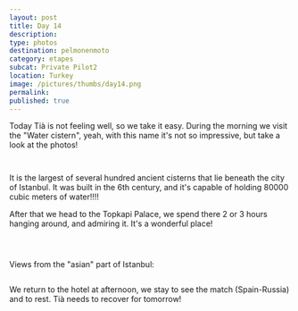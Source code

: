 ```yaml
---
layout: post
title: Day 14
description: 
type: photos
destination: pelmonenmoto
category: etapes
subcat: Private Pilot2
location: Turkey
image: /pictures/thumbs/day14.png
permalink: 
published: true
---
```


Today Tià is not feeling well, so we take it easy. During the morning we visit the "Water cistern", yeah, with this name it's not so impressive, but take a look at the photos!

<p><a
href="https://lh3.googleusercontent.com/PniYOoIk4qPfOjC_PsEDEoIiYSzvICueYGi7-3T5ncNXEwbqodw91UffzCq7YStwTtm1mOml5ji6FxmwmA_4GRtvXYE42GIvJeqQUMBPO_dbIAUCYNggPAGBB_FYgztEMbolOVC6Eoy6QVr02X6hYjtvAmjQTjk0BYCDYZjFQHYCjtcUX6im4gIdaRu_BqQClk6SfvyOfHMnvIkns6otSJsfmwKCxZfDhwqVzrXSVNUJ0428OIFc3fkNFAyxSsT9C_OV5kfdk_QKbP7d_llN2xLE-c-0_Vks2pp9XXNTYzXtwNDh1fhel76ZeA5UhBJieFcf9I22mDPEshRaElAOkzvGYijz0P7ubjHClo_azmeII0G1y3RLox6CpROaU5yC9sh9INeX0M7920gGd6B3mJsoOtVjMp9njOln5rWs7o4uYGvHJTxXkia37r4qVSszL2066euVJM3Q-LzIDFd_mJi-gTSnv3X8IgDLo6lS8kX99jfSyv3fGbWCiZCTRX9Uu9fsKiTvQm686zNJg36HUy4Rrmv6G59dthkY2GB_REafN-fme4ZD2XZZPbqlcVRw3jmaAL5ooE6K_gymUkx9kHi7U-JnZTapYZ8dS-s6hdCXVsaAOYK6VXueyvNsvlMOEm93ll47UpuNOoa55eXeh0IFFnrDbsoRbQ=w978-h733-no"><img 
src="https://lh3.googleusercontent.com/PniYOoIk4qPfOjC_PsEDEoIiYSzvICueYGi7-3T5ncNXEwbqodw91UffzCq7YStwTtm1mOml5ji6FxmwmA_4GRtvXYE42GIvJeqQUMBPO_dbIAUCYNggPAGBB_FYgztEMbolOVC6Eoy6QVr02X6hYjtvAmjQTjk0BYCDYZjFQHYCjtcUX6im4gIdaRu_BqQClk6SfvyOfHMnvIkns6otSJsfmwKCxZfDhwqVzrXSVNUJ0428OIFc3fkNFAyxSsT9C_OV5kfdk_QKbP7d_llN2xLE-c-0_Vks2pp9XXNTYzXtwNDh1fhel76ZeA5UhBJieFcf9I22mDPEshRaElAOkzvGYijz0P7ubjHClo_azmeII0G1y3RLox6CpROaU5yC9sh9INeX0M7920gGd6B3mJsoOtVjMp9njOln5rWs7o4uYGvHJTxXkia37r4qVSszL2066euVJM3Q-LzIDFd_mJi-gTSnv3X8IgDLo6lS8kX99jfSyv3fGbWCiZCTRX9Uu9fsKiTvQm686zNJg36HUy4Rrmv6G59dthkY2GB_REafN-fme4ZD2XZZPbqlcVRw3jmaAL5ooE6K_gymUkx9kHi7U-JnZTapYZ8dS-s6hdCXVsaAOYK6VXueyvNsvlMOEm93ll47UpuNOoa55eXeh0IFFnrDbsoRbQ=w978-h733-no" alt=""></a></p>

<p><a
href="https://lh3.googleusercontent.com/etEDOT6lcPFmJTb2oh4WsQ8PG2O6ix2R8wGBcWKa-7OF0IshmwmXS-YGQqVyryjR_4asdQasdY2VwwrevqkLGvEl0X_gKqYotEqqeoB-0i6UzOsde6wniJ_ag_v645tFGf6xDWpyfr171sDIrwCKTijdG1UjQmz-y1hKMUuFTHYK8guYfopFzORSQzJVJg6aytw0qZpbkLErVbxX2WUYIwwJZTguWnNYXHz7vNWgcRS9FvrC7XJIAPwzMsyl8h3GkuMVPO_0SdxYx_K1MDlffvO_9NNmnft7mnFbqCm6FA1HsLBOyZAbSEXh56BsnquE52NBhNHndQy3cRxn8l94O_MHQEx4DQxvmHJ7vrqi4bp7lIoo6j8TvYyccYmzpYVLt7OML9OH0Crpv7WNFFMZpaIWZ8Mwh6IEkEyYC5NlYAX5c2olKGsZWOL0bkXKQP7gJxmBbPaMzP7_gZ06sIR-ZytkUVTsfxDuOXmP-DpDD39C3qjOl5QPwp7bLEuX5sN8dc_HPnlwS0Nsf-OwXxmpzAOREz8Otjh7FHHFlqfqXp46WhHoZIWzbkzqjqqw2lO7EvnDfg99svaDKnyD0DJo1P9RuMk74mfx86cqD8CKC34me1qXhfEuuoJRc-5cPVIiviOTepdx6DemitZWJMN8udtmnt4dvHkb5g=w978-h733-no"><img 
src="https://lh3.googleusercontent.com/etEDOT6lcPFmJTb2oh4WsQ8PG2O6ix2R8wGBcWKa-7OF0IshmwmXS-YGQqVyryjR_4asdQasdY2VwwrevqkLGvEl0X_gKqYotEqqeoB-0i6UzOsde6wniJ_ag_v645tFGf6xDWpyfr171sDIrwCKTijdG1UjQmz-y1hKMUuFTHYK8guYfopFzORSQzJVJg6aytw0qZpbkLErVbxX2WUYIwwJZTguWnNYXHz7vNWgcRS9FvrC7XJIAPwzMsyl8h3GkuMVPO_0SdxYx_K1MDlffvO_9NNmnft7mnFbqCm6FA1HsLBOyZAbSEXh56BsnquE52NBhNHndQy3cRxn8l94O_MHQEx4DQxvmHJ7vrqi4bp7lIoo6j8TvYyccYmzpYVLt7OML9OH0Crpv7WNFFMZpaIWZ8Mwh6IEkEyYC5NlYAX5c2olKGsZWOL0bkXKQP7gJxmBbPaMzP7_gZ06sIR-ZytkUVTsfxDuOXmP-DpDD39C3qjOl5QPwp7bLEuX5sN8dc_HPnlwS0Nsf-OwXxmpzAOREz8Otjh7FHHFlqfqXp46WhHoZIWzbkzqjqqw2lO7EvnDfg99svaDKnyD0DJo1P9RuMk74mfx86cqD8CKC34me1qXhfEuuoJRc-5cPVIiviOTepdx6DemitZWJMN8udtmnt4dvHkb5g=w978-h733-no" alt=""></a></p>

It is the largest of several hundred ancient cisterns that lie beneath the city of Istanbul. It was built in the 6th century, and it's capable of holding 80000 cubic meters of water!!!!

After that we head to the Topkapi Palace, we spend there 2 or 3 hours hanging around, and admiring it. It's a wonderful place! 

<p><a
href="https://lh3.googleusercontent.com/-lc-Ghfurl6e1ueq1dbesVgwt2DHwzjquVWlQYAeziwY4RYGpUQoHB3e0mZqoDeLLQRRz3MPB1K44vfLYL9iDI0AYfRGobYenaP80GmcNhdBX6iDk60fsUQgZNw3iFEGKJSPu7U2yf_-VeCCM1PJ-b4jOO_sfJU6DtXE79_X-dscSl7gIu7rXSgYi2Zvv9GaBN-aLN6GiVGtPujESslHxWyxWeTyeQqPVdZcKnnj0ObPaku_I6HumpF2CwFwIz9-Px6e1uWghIjCUugkzOf3q0Dtam1eQe_i8B_DOMruR3INkEGnNcJi9zqzE-lJH4Ola1_CS8mp4p1AkLdFaVe3t7-eC7Os8AcfR3FZa5gmpbsrttUgDZq3NhKWPofdH8AvwXCwmwsMVFLXlLC0-k82GxqyMJ6f_vp6Y-vWm-figiXfnX6p8Yeumz6yN-J4JY61Non2QFv-P-qQMxUR0HzgbbqjAnLIkOYjrtvItwdtVEjMvWZQZZOIUs3yHp6rGyyH4rTmUzR4buZ5VKGzbAOyn5WrnTi9JqM1Gcu8-Ex8m8W8KmztoPB1Mzulr_XEVrZnI-2CMDCI9v-nA5iiqpr6h5Q92iByxExEzqGtyUdqA9MqjauK2Ln-G0UBib0arGHVA3ci95qGdSVmpn603roxuqKS88Bu3Z4h0g=w978-h733-no"><img 
src="https://lh3.googleusercontent.com/-lc-Ghfurl6e1ueq1dbesVgwt2DHwzjquVWlQYAeziwY4RYGpUQoHB3e0mZqoDeLLQRRz3MPB1K44vfLYL9iDI0AYfRGobYenaP80GmcNhdBX6iDk60fsUQgZNw3iFEGKJSPu7U2yf_-VeCCM1PJ-b4jOO_sfJU6DtXE79_X-dscSl7gIu7rXSgYi2Zvv9GaBN-aLN6GiVGtPujESslHxWyxWeTyeQqPVdZcKnnj0ObPaku_I6HumpF2CwFwIz9-Px6e1uWghIjCUugkzOf3q0Dtam1eQe_i8B_DOMruR3INkEGnNcJi9zqzE-lJH4Ola1_CS8mp4p1AkLdFaVe3t7-eC7Os8AcfR3FZa5gmpbsrttUgDZq3NhKWPofdH8AvwXCwmwsMVFLXlLC0-k82GxqyMJ6f_vp6Y-vWm-figiXfnX6p8Yeumz6yN-J4JY61Non2QFv-P-qQMxUR0HzgbbqjAnLIkOYjrtvItwdtVEjMvWZQZZOIUs3yHp6rGyyH4rTmUzR4buZ5VKGzbAOyn5WrnTi9JqM1Gcu8-Ex8m8W8KmztoPB1Mzulr_XEVrZnI-2CMDCI9v-nA5iiqpr6h5Q92iByxExEzqGtyUdqA9MqjauK2Ln-G0UBib0arGHVA3ci95qGdSVmpn603roxuqKS88Bu3Z4h0g=w978-h733-no" alt=""></a></p>

<p><a
href="https://lh3.googleusercontent.com/316WPFD8a-G_gXucL1rv6CiyW1LVVDAqB0acV7zn4CEnKbEqYJx8VrgRb2nrEf6MKSZaAluBFwUugLDHusuMCvarh_R2HZrsQfR1Iz6Sv6nDvwragTC8TxFyXPsQOP1wMYYybZz7dYGGvJNDe6nSk0dYzPFuYRRFlMoYKNFZHFtQUdICL2NAeDD3vbTL89kCCFk1YdH52P_cAVR4YVVL1iDRjsQq_9q-t-4qzVsTv22ZcCrQv3367DNoCS0ADBmlIWGN1qwkSiJm66iRREXrUQCBFr7nnpUC5wpdYCpXnytC9Rkio7gesXS7kcmIK3DmLL34p_Pt3Ucy6bEwAnmErfeqIW0mWRxuvdpl2C9lM3zCVHpUWLQAjycOFq-S4YFkY4czGRb5zptzEaLnBY9RIpn0c3GSh7v9AO5a-sXPogxcSejtPIKtnQUileJaf_gmG3siHpkdt_PDJkKSnzgMbm8ip0rA29NUy5VD0jjjBIFF3x6ptNUdBDdX0g-zRFfcK0-7LK449qNllIJKOPn7ebBwQNSM-dWelcIyFVX0Kj0uevmXRsxRTgmC51S1frlPl1gM3v4e-E4mtAyJWwh6lviTLRctUau8p4JTIEmrVIHnipYnbn9_ydg2L_8SPLWtrac_jotHeVou9nHQIf21zARVEO3acylAXw=w978-h733-no"><img 
src="https://lh3.googleusercontent.com/316WPFD8a-G_gXucL1rv6CiyW1LVVDAqB0acV7zn4CEnKbEqYJx8VrgRb2nrEf6MKSZaAluBFwUugLDHusuMCvarh_R2HZrsQfR1Iz6Sv6nDvwragTC8TxFyXPsQOP1wMYYybZz7dYGGvJNDe6nSk0dYzPFuYRRFlMoYKNFZHFtQUdICL2NAeDD3vbTL89kCCFk1YdH52P_cAVR4YVVL1iDRjsQq_9q-t-4qzVsTv22ZcCrQv3367DNoCS0ADBmlIWGN1qwkSiJm66iRREXrUQCBFr7nnpUC5wpdYCpXnytC9Rkio7gesXS7kcmIK3DmLL34p_Pt3Ucy6bEwAnmErfeqIW0mWRxuvdpl2C9lM3zCVHpUWLQAjycOFq-S4YFkY4czGRb5zptzEaLnBY9RIpn0c3GSh7v9AO5a-sXPogxcSejtPIKtnQUileJaf_gmG3siHpkdt_PDJkKSnzgMbm8ip0rA29NUy5VD0jjjBIFF3x6ptNUdBDdX0g-zRFfcK0-7LK449qNllIJKOPn7ebBwQNSM-dWelcIyFVX0Kj0uevmXRsxRTgmC51S1frlPl1gM3v4e-E4mtAyJWwh6lviTLRctUau8p4JTIEmrVIHnipYnbn9_ydg2L_8SPLWtrac_jotHeVou9nHQIf21zARVEO3acylAXw=w978-h733-no" alt=""></a></p>

<p><a
href="https://lh3.googleusercontent.com/Wl5d7aLSwZ9JW8XjzF8hnkwmOL_ntCVRb_gQaDLhuJ4yF_cKRSEyyeBDe5d_fpTG1QD5vKkJHKZFy7nCA1KOyM5lQBJZXQm-CBvooPeiJmFn77mqaog05EuK4IAh8kzL1v2gS1zXpIYafkCGmgnjTqSyNZ_efZzNG1D5wgPETG1fDb7-AoG1dJhlw-0wsExO4T6lk60D8LbMQjvurJbJoPrksC7ZV5m8tlw_ZkVOXQ52VSPq4Gx1OIDtl4Dcd6Yz-FQ6vUbxa3J_zwfVu8M2vRhBTobfp367wk1LsOgsEY9K7Yt4RKnu8u8Atg4p3FMPhBaomlNs5EQsaxpB15ZXFSBpxdAtzk5daZZGFrCPSriuAQMI4k7xxKNJGkkazPW_n0SxeBll8AB5fklEzxVOMW_LNjxx7Ul4SDvUqSVhLbn2aSKgf37GQUvQiH0rqgqszeaS6kWHhZwO8vLHOeTovJN1hv0lYfdc9tawpJwFD1gFIX1zRAT7_oBONcD_i1ydOAVyYZemJ9yqnsJ02Y96KNoFDBP7WiCbxxZyS1Oi4TmshbNvD5RDDIlfbDFT4bMtMuoRFt3J8dpOiC-YVgGYxjVwNAjzkdHXeBBg7z2VsWzWm5rKcuXPwJ8rDO4P0rFJXIiHsRi4EGiDX1_APhINyu_-1cpTNsKtcA=w978-h733-no"><img 
src="https://lh3.googleusercontent.com/Wl5d7aLSwZ9JW8XjzF8hnkwmOL_ntCVRb_gQaDLhuJ4yF_cKRSEyyeBDe5d_fpTG1QD5vKkJHKZFy7nCA1KOyM5lQBJZXQm-CBvooPeiJmFn77mqaog05EuK4IAh8kzL1v2gS1zXpIYafkCGmgnjTqSyNZ_efZzNG1D5wgPETG1fDb7-AoG1dJhlw-0wsExO4T6lk60D8LbMQjvurJbJoPrksC7ZV5m8tlw_ZkVOXQ52VSPq4Gx1OIDtl4Dcd6Yz-FQ6vUbxa3J_zwfVu8M2vRhBTobfp367wk1LsOgsEY9K7Yt4RKnu8u8Atg4p3FMPhBaomlNs5EQsaxpB15ZXFSBpxdAtzk5daZZGFrCPSriuAQMI4k7xxKNJGkkazPW_n0SxeBll8AB5fklEzxVOMW_LNjxx7Ul4SDvUqSVhLbn2aSKgf37GQUvQiH0rqgqszeaS6kWHhZwO8vLHOeTovJN1hv0lYfdc9tawpJwFD1gFIX1zRAT7_oBONcD_i1ydOAVyYZemJ9yqnsJ02Y96KNoFDBP7WiCbxxZyS1Oi4TmshbNvD5RDDIlfbDFT4bMtMuoRFt3J8dpOiC-YVgGYxjVwNAjzkdHXeBBg7z2VsWzWm5rKcuXPwJ8rDO4P0rFJXIiHsRi4EGiDX1_APhINyu_-1cpTNsKtcA=w978-h733-no" alt=""></a></p>

Views from the "asian" part of Istanbul:

<p><a
href="https://lh3.googleusercontent.com/WjWwI_02mgqHcmBwH_J36aizapFrZifXuDrNZvsUSwuIWsr7WCuRHHViThyKtRrQ6JJ18tNz9oic5Fv4wlPFl17bqj9xoXj4ZHxXGdI8mKeS7VRaNlZ6m_JEM_kgPOXjF420mBWBeti48afzxyOaVFhXWs2MiEIbqz-F-8gS52JmsDAywbTQCQHjKcq76g4zm1m5dVJYS1nYcv14QJXJb5bMF93NcDljqPiG16j-9MprNCZoYqeU5YmH8M4XK6Rr4wHz7P6qWSN26nyKuXxl4g7Z2q2CtDLhd2T_GQ5D6yiVWGZd1CcVhtlLvEAHF1NAxHnFvf5DO_DgSdDs48lH9nk1wc_mYzfwu71TjaevVwouEk2mOJjI0YuR-kgRsGmuXpBlYC1Ay0VTDwSBsiZABqElfxgsuEwac4Z95tFcCF3kTlBSJYRIJP-Z0W9OZisdgbqOpFpLPUx6HSVaxhBZ4IlST32yR8hCR__NuINrfzsqmb1DUJPyAZf-P7sOLAEwpo9MTb3IsTJg27E4vT3VTTG7MbPYmLvpsH3y2IswKyt6xfHcSEqWAOC2_MHSjJOaLxo2rEfJu0_eMgLDmyFC8JdTKxXjnfvXAvTiKvV5to_iQrkqVA0byZ6Pm5ao72RL1dhxsCMtqma2kYsrok3vBHn81kAT-NJhfA=w781-h586-no"><img 
src="https://lh3.googleusercontent.com/WjWwI_02mgqHcmBwH_J36aizapFrZifXuDrNZvsUSwuIWsr7WCuRHHViThyKtRrQ6JJ18tNz9oic5Fv4wlPFl17bqj9xoXj4ZHxXGdI8mKeS7VRaNlZ6m_JEM_kgPOXjF420mBWBeti48afzxyOaVFhXWs2MiEIbqz-F-8gS52JmsDAywbTQCQHjKcq76g4zm1m5dVJYS1nYcv14QJXJb5bMF93NcDljqPiG16j-9MprNCZoYqeU5YmH8M4XK6Rr4wHz7P6qWSN26nyKuXxl4g7Z2q2CtDLhd2T_GQ5D6yiVWGZd1CcVhtlLvEAHF1NAxHnFvf5DO_DgSdDs48lH9nk1wc_mYzfwu71TjaevVwouEk2mOJjI0YuR-kgRsGmuXpBlYC1Ay0VTDwSBsiZABqElfxgsuEwac4Z95tFcCF3kTlBSJYRIJP-Z0W9OZisdgbqOpFpLPUx6HSVaxhBZ4IlST32yR8hCR__NuINrfzsqmb1DUJPyAZf-P7sOLAEwpo9MTb3IsTJg27E4vT3VTTG7MbPYmLvpsH3y2IswKyt6xfHcSEqWAOC2_MHSjJOaLxo2rEfJu0_eMgLDmyFC8JdTKxXjnfvXAvTiKvV5to_iQrkqVA0byZ6Pm5ao72RL1dhxsCMtqma2kYsrok3vBHn81kAT-NJhfA=w781-h586-no" alt=""></a></p>

We return to the hotel at afternoon, we stay to see the match (Spain-Russia) and to rest. Tià needs to recover for tomorrow!


